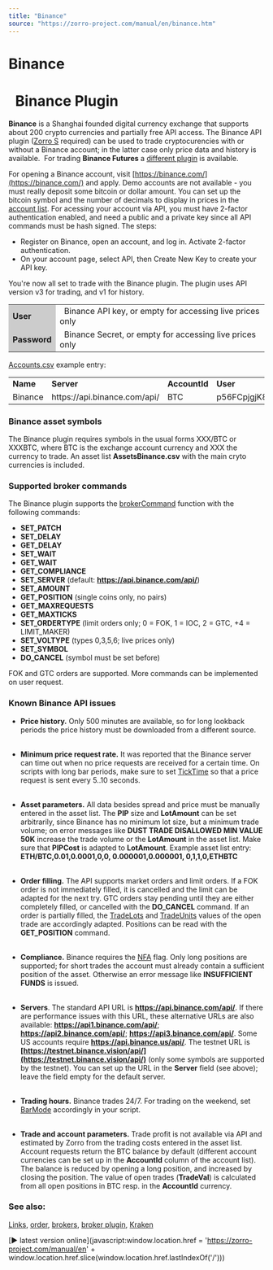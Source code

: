 ```yaml
---
title: "Binance"
source: "https://zorro-project.com/manual/en/binance.htm"
---
```


# Binance

#   Binance Plugin

**Binance** is a Shanghai founded digital currency exchange that supports about 200 crypto currencies and partially free API access. The Binance API plugin ([Zorro S](restrictions.md) required) can be used to trade cryptocurencies with or without a Binance account; in the latter case only price data and history is available.  For trading **Binance Futures** a [different plugin](binancefutures.md) is available. 

For opening a Binance account, visit [https://binance.com/](https://binance.com/) and apply. Demo accounts are not available - you must really deposit some bitcoin or dollar amount. You can set up the bitcoin symbol and the number of decimals to display in prices in the [account list](013_Asset_Account_Lists.md). For acessing your account via API, you must have 2-factor authentication enabled, and need a public and a private key since all API commands must be hash signed. The steps:

*   Register on Binance, open an account, and log in. Activate 2-factor authentication.
*   On your account page, select API, then Create New Key to create your API key.

You're now all set to trade with the Binance plugin. The plugin uses API version v3 for trading, and v1 for history.

<table><tbody><tr><td style="background-color: #CCCCCC"><strong>User</strong></td><td>&nbsp; Binance API key, or empty for accessing live prices only</td></tr><tr><td style="background-color: #CCCCCC"><strong>Password</strong></td><td>&nbsp; Binance Secret, or empty for accessing live prices only</td></tr></tbody></table>

[Accounts.csv](013_Asset_Account_Lists.md) example entry:

<table cellpadding="2" cellspacing="0" class="hidden-xs"><tbody><tr><td><strong>Name</strong></td><td><strong>Server</strong></td><td><strong>AccountId</strong></td><td><strong>User</strong></td><td><strong>Pass</strong></td><td><strong>Assets</strong></td><td><strong>CCY</strong></td><td><strong>Real</strong></td><td><strong>NFA</strong></td><td><strong>Plugin</strong></td></tr><tr><td>Binance</td><td>https://api.binance.com/api/</td><td>BTC</td><td>p56FCpjgjK8untAd</td><td>btlBm98grhROzJ</td><td>AssetsBinance</td><td>BTC.B8</td><td>1</td><td>14</td><td>Binance.dll</td></tr></tbody></table>

### Binance asset symbols

The Binance plugin requires symbols in the usual forms XXX/BTC or XXXBTC, where BTC is the exchange account currency and XXX the currency to trade. An asset list **AssetsBinance.csv** with the main cryto currencies is included.

### Supported broker commands

The Binance plugin supports the [brokerCommand](113_brokerCommand.md) function with the following commands:

*   **SET\_PATCH**
*   **SET\_DELAY**
*   **GET\_DELAY**
*   **SET\_WAIT**
*   **GET\_WAIT**
*   **GET\_COMPLIANCE**
*   **SET\_SERVER** (default: **https://api.binance.com/api/**)
*   **SET\_AMOUNT**
*   **GET\_POSITION** (single coins only, no pairs)
*   **GET\_MAXREQUESTS**
*   **GET\_MAXTICKS**
*   **SET\_ORDERTYPE** (limit orders only; 0 = FOK, 1 = IOC, 2 = GTC, +4 = LIMIT\_MAKER)
*   **SET\_VOLTYPE** (types 0,3,5,6; live prices only)
*   **SET\_SYMBOL**
*   **DO\_CANCEL** (symbol must be set before)

FOK and GTC orders are supported. More commands can be implemented on user request.

### Known Binance API issues

*   **Price history.** Only 500 minutes are available, so for long lookback periods the price history must be downloaded from a different source.  
     
*   **Minimum price request rate.** It was reported that the Binance server can time out when no price requests are received for a certain time. On scripts with long bar periods, make sure to set [TickTime](187_TickTime_MaxRequests.md) so that a price request is sent every 5..10 seconds.  
      
*   **Asset parameters.** All data besides spread and price must be manually entered in the asset list. The **PIP** size and **LotAmount** can be set arbitrarily, since Binance has no minimum lot size, but a minimum trade volume; on error messages like **DUST TRADE DISALLOWED MIN VALUE 50K** increase the trade volume or the **LotAmount** in the asset list. Make sure that **PIPCost** is adapted to **LotAmount**. Example asset list entry:  
    **ETH/BTC,0.01,0.0001,0,0, 0.000001,0.000001, 0,1,1,0,ETHBTC**  
       
    
*   **Order filling.** The API supports market orders and limit orders. If a FOK order is not immediately filled, it is cancelled and the limit can be adapted for the next try. GTC orders stay pending until they are either completely filled, or cancelled with the **DO\_CANCEL** command. If an order is partially filled, the [TradeLots](018_TradeMode.md) and [TradeUnits](018_TradeMode.md) values of the open trade are accordingly adapted. Positions can be read with the **GET\_POSITION** command.  
     
*   **Compliance.** Binance requires the [NFA](018_TradeMode.md) flag. Only long positions are supported; for short trades the account must already contain a sufficient position of the asset. Otherwise an error message like **INSUFFICIENT FUNDS** is issued.  
     
*   **Servers**. The standard API URL is **https://api.binance.com/api/**. If there are performance issues with this URL, these alternative URLs are also available: **https://api1.binance.com/api/**; **https://api2.binance.com/api/**; **https://api3.binance.com/api/**. Some US accounts require **https://api.binance.us/api/**. The testnet URL is **[https://testnet.binance.vision/api/](https://testnet.binance.vision/api/)** (only some symbols are supported by the testnet). You can set up the URL in the **Server** field (see above); leave the field empty for the default server.  
     
*   **Trading hours.** Binance trades 24/7. For trading on the weekend, set [BarMode](200_BarMode.md) accordingly in your script.  
     
*   **Trade and account parameters.** Trade profit is not available via API and estimated by Zorro from the trading costs entered in the asset list. Account requests return the BTC balance by default (different account currencies can be set up in the **AccountId** column of the account list). The balance is reduced by opening a long position, and increased by closing the position. The value of open trades (**TradeVal**) is calculated from all open positions in BTC resp. in the **AccountId** currency.

### See also:

[Links](247_Links_Books.md), [order](111_order.md), [brokers](214_Brokers_Data_Feeds.md), [broker plugin](brokerplugin.md), [Kraken](234_Kraken.md)

[► latest version online](javascript:window.location.href = 'https://zorro-project.com/manual/en' + window.location.href.slice\(window.location.href.lastIndexOf\('/'\)\))